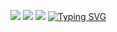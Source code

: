 ![](https://github-profile-summary-cards.vercel.app/api/cards/profile-details?username=timkmit&theme=solarized_dark)
![](https://github-profile-summary-cards.vercel.app/api/cards/most-commit-language?username=timkmit&theme=solarized_dark)
![](https://github-profile-summary-cards.vercel.app/api/cards/repos-per-language?username=timkmit&theme=solarized_dark)
[![Typing SVG](https://readme-typing-svg.herokuapp.com?color=%2336BCF7&lines=software+engineering+student)](https://git.io/typing-svg)
